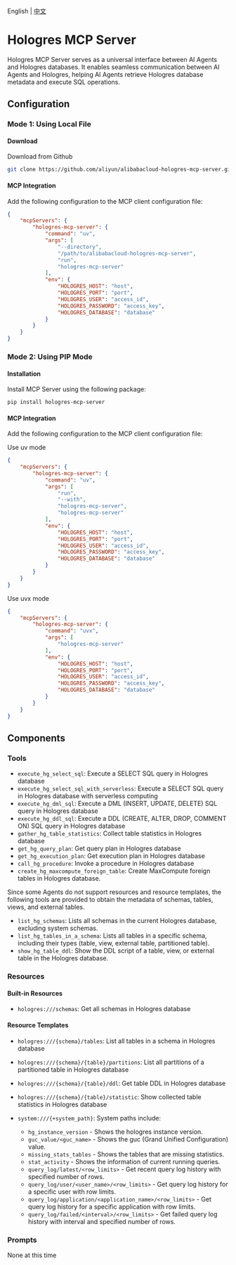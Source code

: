 English | [中文](README_ZH.md)

# Hologres MCP Server

Hologres MCP Server serves as a universal interface between AI Agents and Hologres databases. It enables seamless communication between AI Agents and Hologres, helping AI Agents retrieve Hologres database metadata and execute SQL operations.

## Configuration

### Mode 1: Using Local File

#### Download

Download from Github

```bash
git clone https://github.com/aliyun/alibabacloud-hologres-mcp-server.git
```

#### MCP Integration

Add the following configuration to the MCP client configuration file:

```json
{
    "mcpServers": {
        "hologres-mcp-server": {
            "command": "uv",
            "args": [
                "--directory",
                "/path/to/alibabacloud-hologres-mcp-server",
                "run",
                "hologres-mcp-server"
            ],
            "env": {
                "HOLOGRES_HOST": "host",
                "HOLOGRES_PORT": "port",
                "HOLOGRES_USER": "access_id",
                "HOLOGRES_PASSWORD": "access_key",
                "HOLOGRES_DATABASE": "database"
            }
        }
    }
}
```

### Mode 2: Using PIP Mode

#### Installation

Install MCP Server using the following package:

```bash
pip install hologres-mcp-server
```

#### MCP Integration

Add the following configuration to the MCP client configuration file:

Use uv mode

```json
{
    "mcpServers": {
        "hologres-mcp-server": {
            "command": "uv",
            "args": [
                "run",
                "--with",
                "hologres-mcp-server",
                "hologres-mcp-server"
            ],
            "env": {
                "HOLOGRES_HOST": "host",
                "HOLOGRES_PORT": "port",
                "HOLOGRES_USER": "access_id",
                "HOLOGRES_PASSWORD": "access_key",
                "HOLOGRES_DATABASE": "database"
            }
        }
    }
}
```
Use uvx mode

```json
{
    "mcpServers": {
        "hologres-mcp-server": {
            "command": "uvx",
            "args": [
                "hologres-mcp-server"
            ],
            "env": {
                "HOLOGRES_HOST": "host",
                "HOLOGRES_PORT": "port",
                "HOLOGRES_USER": "access_id",
                "HOLOGRES_PASSWORD": "access_key",
                "HOLOGRES_DATABASE": "database"
            }
        }
    }
}
```

## Components

### Tools

* `execute_hg_select_sql`: Execute a SELECT SQL query in Hologres database
* `execute_hg_select_sql_with_serverless`: Execute a SELECT SQL query in Hologres database with serverless computing
* `execute_hg_dml_sql`: Execute a DML (INSERT, UPDATE, DELETE) SQL query in Hologres database
* `execute_hg_ddl_sql`: Execute a DDL (CREATE, ALTER, DROP, COMMENT ON) SQL query in Hologres database
* `gather_hg_table_statistics`: Collect table statistics in Hologres database
* `get_hg_query_plan`: Get query plan in Hologres database
* `get_hg_execution_plan`: Get execution plan in Hologres database
* `call_hg_procedure`: Invoke a procedure in Hologres database
* `create_hg_maxcompute_foreign_table`: Create MaxCompute foreign tables in Hologres database.

Since some Agents do not support resources and resource templates, the following tools are provided to obtain the metadata of schemas, tables, views, and external tables.
* `list_hg_schemas`: Lists all schemas in the current Hologres database, excluding system schemas.
* `list_hg_tables_in_a_schema`: Lists all tables in a specific schema, including their types (table, view, external table, partitioned table).
* `show_hg_table_ddl`: Show the DDL script of a table, view, or external table in the Hologres database.

### Resources

#### Built-in Resources

* `hologres:///schemas`: Get all schemas in Hologres database

#### Resource Templates

* `hologres:///{schema}/tables`: List all tables in a schema in Hologres database
* `hologres:///{schema}/{table}/partitions`: List all partitions of a partitioned table in Hologres database
* `hologres:///{schema}/{table}/ddl`: Get table DDL in Hologres database
* `hologres:///{schema}/{table}/statistic`: Show collected table statistics in Hologres database
* `system:///{+system_path}`:
  System paths include:

  * `hg_instance_version` - Shows the hologres instance version.
  * `guc_value/<guc_name>` - Shows the guc (Grand Unified Configuration) value.
  * `missing_stats_tables` - Shows the tables that are missing statistics.
  * `stat_activity` - Shows the information of current running queries.
  * `query_log/latest/<row_limits>` - Get recent query log history with specified number of rows.
  * `query_log/user/<user_name>/<row_limits>` - Get query log history for a specific user with row limits.
  * `query_log/application/<application_name>/<row_limits>` - Get query log history for a specific application with row limits.
  * `query_log/failed/<interval>/<row_limits>` - Get failed query log history with interval and specified number of rows.

### Prompts

None at this time
